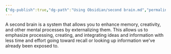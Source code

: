 ```yaml
---
{"dg-publish":true,"dg-path":"Using Obsidian/second brain.md","permalink":"/using-obsidian/second-brain/","title":"second brain","noteIcon":"","created":"2023-07-05 18:45:21","updated":"2023-07-09T11:58:09.283-04:00"}
---
```



A second brain is a system that allows you to enhance memory, creativity, and other mental processes by externalizing them.
This allows us to emphasize processing, creating, and integrating ideas and information with less time and effort going toward recall or looking up information we've already been exposed to. 

